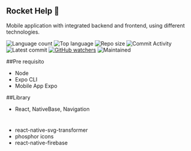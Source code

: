 ## Rocket Help 🎯
 Mobile application with integrated backend and frontend, using different technologies.

![Language count](https://img.shields.io/github/languages/count/letnagao/ignite-lab-rocket-help-2022?color=green)
![Top language](https://img.shields.io/github/languages/top/letnagao/ignite-lab-rocket-help-2022?color=ff69b4)
![Repo size](https://img.shields.io/github/repo-size/letnagao/ignite-lab-rocket-help-2022?color=yellow)
![Commit Activity](https://img.shields.io/github/commit-activity/y/letnagao/ignite-lab-rocket-help-2022?color=blue)
![Latest commit](https://img.shields.io/github/last-commit/letnagao/ignite-lab-rocket-help-2022?color=red)
[![GitHub watchers](https://img.shields.io/github/watchers/letnagao/ignite-lab-rocket-help-2022?logo=GitHub)](https://github.com/letnagao/ignite-lab-rocket-help-2022/watchers)
![Maintained](https://img.shields.io/maintenance/yes/9999)

##Pre requisito
- Node
- Expo CLI
- Mobile App Expo

##Library
- React, NativeBase, Navigation

#
- react-native-svg-transformer
- phosphor icons
- react-native-firebase